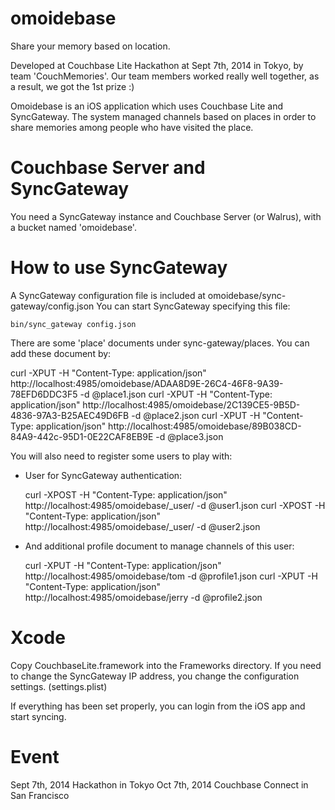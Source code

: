 omoidebase
==========

Share your memory based on location.

Developed at Couchbase Lite Hackathon at Sept 7th, 2014 in Tokyo, by team 'CouchMemories'.
Our team members worked really well together, as a result, we got the 1st prize :)

Omoidebase is an iOS application which uses Couchbase Lite and SyncGateway.
The system managed channels based on places in order to share memories among people who have visited the place.

Couchbase Server and SyncGateway
================================
You need a SyncGateway instance and Couchbase Server (or Walrus), with a bucket named 'omoidebase'.

How to use SyncGateway
=======================

A SyncGateway configuration file is included at omoidebase/sync-gateway/config.json
You can start SyncGateway specifying this file:

    bin/sync_gateway config.json

There are some 'place' documents under sync-gateway/places. You can add these document by:

  curl -XPUT  -H "Content-Type: application/json" http://localhost:4985/omoidebase/ADAA8D9E-26C4-46F8-9A39-78EFD6DDC3F5 -d @place1.json
  curl -XPUT  -H "Content-Type: application/json" http://localhost:4985/omoidebase/2C139CE5-9B5D-4836-97A3-B25AEC49D6FB -d @place2.json
  curl -XPUT  -H "Content-Type: application/json" http://localhost:4985/omoidebase/89B038CD-84A9-442c-95D1-0E22CAF8EB9E -d @place3.json

You will also need to register some users to play with:

- User for SyncGateway authentication:

  curl -XPOST -H "Content-Type: application/json" http://localhost:4985/omoidebase/_user/ -d @user1.json
  curl -XPOST -H "Content-Type: application/json" http://localhost:4985/omoidebase/_user/ -d @user2.json

- And additional profile document to manage channels of this user:

  curl -XPUT -H "Content-Type: application/json" http://localhost:4985/omoidebase/tom -d @profile1.json
  curl -XPUT -H "Content-Type: application/json" http://localhost:4985/omoidebase/jerry -d @profile2.json

Xcode
=====
Copy CouchbaseLite.framework into the Frameworks directory.
If you need to change the SyncGateway IP address, you change the configuration settings.
(settings.plist)

If everything has been set properly, you can login from the iOS app and start syncing.

Event
============
Sept 7th, 2014  Hackathon in Tokyo
Oct  7th, 2014  Couchbase Connect in San Francisco

